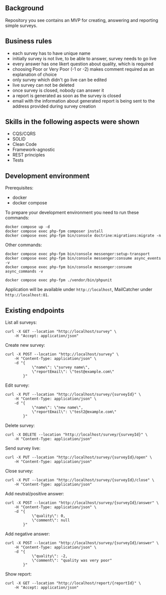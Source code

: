 ## Background

Repository you see contains an MVP for creating, answering and reporting simple surveys.

## Business rules

* each survey has to have unique name
* initially survey is not live, to be able to answer, survey needs to go live
* every answer has one likert question about quality, which is required
* choosing Poor or Very Poor (-1 or -2) makes comment required as an explanation of choice
* only survey which didn't go live can be edited
* live survey can not be deleted
* once survey is closed, nobody can answer it
* a report is generated as soon as the survey is closed
* email with the information about generated report is being sent to the address provided during survey creation

## Skills in the following aspects were shown

* CQS/CQRS
* SOLID
* Clean Code
* Framework-agnostic
* REST principles
* Tests

## Development environment

Prerequisites:
* docker
* docker compose

To prepare your development environment you need to run these commands:
```
docker compose up -d
docker compose exec php-fpm composer install
docker compose exec php-fpm bin/console doctrine:migrations:migrate -n
```

Other commands:
```
docker compose exec php-fpm	bin/console messenger:setup-transport
docker compose exec php-fpm	bin/console messenger:consume async_events -v
docker compose exec php-fpm bin/console messenger:consume async_commands -v

docker compose exec php-fpm	./vendor/bin/phpunit
```

Application will be available under `http://localhost`, MailCatcher under `http://localhost:81`.

## Existing endpoints

List all surveys:
```
curl -X GET --location "http://localhost/survey" \
    -H "Accept: application/json"
```

Create new survey:
```
curl -X POST --location "http://localhost/survey" \
    -H "Content-Type: application/json" \
    -d "{
            \"name\": \"survey name\",
            \"reportEmail\": \"test@example.com\"
        }"
```

Edit survey:
```
curl -X PUT --location "http://localhost/survey/{surveyId}" \
    -H "Content-Type: application/json" \
    -d "{
            \"name\": \"new name\",
            \"reportEmail\": \"test2@example.com\"
        }"
```

Delete survey:
```
curl -X DELETE --location "http://localhost/survey/{surveyId}" \
    -H "Content-Type: application/json"
```

Send survey live:
```
curl -X PUT --location "http://localhost/survey/{surveyId}/open" \
    -H "Content-Type: application/json" 
```

Close survey:
```
curl -X PUT --location "http://localhost/survey/{surveyId}/close" \
    -H "Content-Type: application/json"
```

Add neutral/positive answer:
```
curl -X POST --location "http://localhost/survey/{surveyId}/answer" \
    -H "Content-Type: application/json" \
    -d "{
            \"quality\": 0,
            \"comment\": null
        }"
```

Add negative answer:
```
curl -X POST --location "http://localhost/survey/{surveyId}/answer" \
    -H "Content-Type: application/json" \
    -d "{
            \"quality\": -2,
            \"comment\": "quality was very poor"
        }"
```

Show report:
```
curl -X GET --location "http://localhost/report/{reportId}" \
    -H "Accept: application/json"
```
